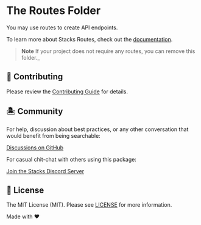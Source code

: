 # The Routes Folder

You may use routes to create API endpoints.

To learn more about Stacks Routes, check out the [documentation](https://stacksjs.org).

> **Note**
> If your project does not require any routes, you can remove this folder._

## 🚜 Contributing

Please review the [Contributing Guide](https://github.com/stacksjs/contributing) for details.

## 🏝 Community

For help, discussion about best practices, or any other conversation that would benefit from being searchable:

[Discussions on GitHub](https://github.com/stacksjs/stacks/discussions)

For casual chit-chat with others using this package:

[Join the Stacks Discord Server](https://discord.gg/stacksjs)

## 📄 License

The MIT License (MIT). Please see [LICENSE](../LICENSE.md) for more information.

Made with ❤️
